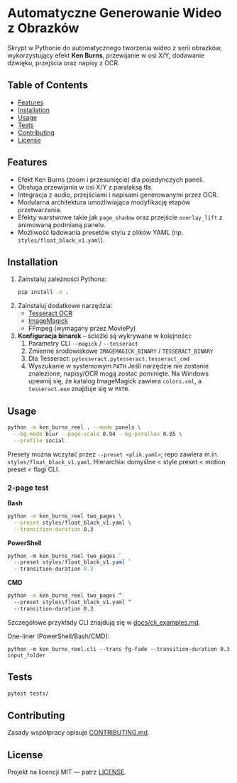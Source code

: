 # Automatyczne Generowanie Wideo z Obrazków

Skrypt w Pythonie do automatycznego tworzenia wideo z serii obrazków, wykorzystujący efekt **Ken Burns**, przewijanie w osi X/Y, dodawanie dźwięku, przejścia oraz napisy z OCR.

## Table of Contents
- [Features](#features)
- [Installation](#installation)
- [Usage](#usage)
- [Tests](#tests)
- [Contributing](#contributing)
- [License](#license)

## Features
- Efekt Ken Burns (zoom i przesunięcie) dla pojedynczych paneli.
- Obsługa przewijania w osi X/Y z paralaksą tła.
- Integracja z audio, przejściami i napisami generowanymi przez OCR.
- Modularna architektura umożliwiająca modyfikację etapów przetwarzania.
- Efekty warstwowe takie jak `page_shadow` oraz przejście `overlay_lift` z
  animowaną podmianą panelu.
- Możliwość ładowania presetów stylu z plików YAML (np. `styles/float_black_v1.yaml`).

## Installation
1. Zainstaluj zależności Pythona:
   ```bash
   pip install -e .
   ```
2. Zainstaluj dodatkowe narzędzia:
   - [Tesseract OCR](https://github.com/tesseract-ocr/tesseract)
   - [ImageMagick](https://imagemagick.org)
   - FFmpeg (wymagany przez MoviePy)
3. **Konfiguracja binarek** – ścieżki są wykrywane w kolejności:
   1. Parametry CLI `--magick` / `--tesseract`
   2. Zmienne środowiskowe `IMAGEMAGICK_BINARY` / `TESSERACT_BINARY`
   3. Dla Tesseract: `pytesseract.pytesseract.tesseract_cmd`
   4. Wyszukanie w systemowym `PATH`
   Jeśli narzędzie nie zostanie znalezione, napisy/OCR mogą zostać pominięte.
   Na Windows upewnij się, że katalog ImageMagick zawiera `colors.xml`, a `tesseract.exe` znajduje się w `PATH`.

## Usage
```bash
python -m ken_burns_reel . --mode panels \
  --bg-mode blur --page-scale 0.94 --bg-parallax 0.85 \
  --profile social
```

Presety można wczytać przez `--preset <plik.yaml>`; repo zawiera m.in.
`styles/float_black_v1.yaml`. Hierarchia: domyślne < style preset < motion preset <
flagi CLI.

### 2-page test

**Bash**

```bash
python -m ken_burns_reel two_pages \
  --preset styles/float_black_v1.yaml \
  --transition-duration 0.3
```

**PowerShell**

```powershell
python -m ken_burns_reel two_pages `
  --preset styles/float_black_v1.yaml `
  --transition-duration 0.3
```

**CMD**

```cmd
python -m ken_burns_reel two_pages ^
  --preset styles\float_black_v1.yaml ^
  --transition-duration 0.3
```

Szczegółowe przykłady CLI znajdują się w [docs/cli_examples.md](docs/cli_examples.md).

One-liner (PowerShell/Bash/CMD):

```
python -m ken_burns_reel.cli --trans fg-fade --transition-duration 0.3 input_folder
```

## Tests
```bash
pytest tests/
```

## Contributing
Zasady współpracy opisuje [CONTRIBUTING.md](CONTRIBUTING.md).

## License
Projekt na licencji MIT — patrz [LICENSE](LICENSE).
